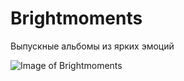 Brightmoments
=======================

Выпускные альбомы из ярких эмоций

![Image of Brightmoments](http://sacret.ru/sites/default/files/styles/progs_image/public/portfolio/bright.png)
